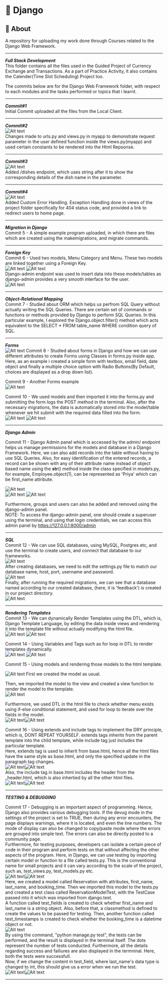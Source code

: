 # 🚀 Django  

## 📌 About  
A repository for uploading my work done through Courses related to the Django Web Framework.  

---  

_**Full Stack Development**_  
This folder contains all the files used in the Guided Project of Currency Exchange and Transactions. As a part of Practice Activity, it also contains the Calender(Time Slot Scheduling) Project too.  

The commits below are for the Django Web Framework folder, with respect to each modules and the tasks performed or topics that i learnt.  

---  


_**Commit#1**_  
Initial Commit uploaded all the files from the Local Client.  

---  
  
_**Commit#2**_  
![Alt text](images/home-commit2.png)  
Changes made to urls.py and views.py in myapp to demonstrate request parameter in the user defined function inside the views.py(myapp) and used certain constants to be rendered into the Html Repsonse.  

---  
  
_**Commit#3**_  
![Alt text](images/dishes-commit3.png)  
Added /dishes endpoint, which uses string after it to show the corresponding details of the dish name in the parameter.  

---  

_**Commit#4**_  
![Alt text](images/errorhandling-commit4.png)  
Added Custom Error Handling. Exception Handling done in views of the project folder specifically for 404 status code, and provided a link to redirect users to home page.  

---  

_**Migration in Django**_  
Commit 5 - A simple example program uploaded, in which there are files which are created using the makemigrations, and migrate commands.  

---  

_**Foreign Key**_  
Commit 6 - Used two models, Menu Category and Menu. These two models are linked together using a Foreign Key.  
![Alt text](images/foreign-key1.png)
![Alt text](images/foreign-key2.png)  
Django-admin endpoint was used to insert data into these models/tables as django-admin provides a very smooth interface for the user.  
![Alt text](images/django-admin.png)  

---  

_**Object-Relational Mapping**_  
Commit 7 - Studied about ORM which helps us perfrom SQL Query without actually writing the SQL Queries. There are certain set of commands or functions or methods provided by Django to perform SQL Queries. In this particular example, I explored the Django.object.filter() method which acts equivalent to the SELECT * FROM table_name WHERE condition query of SQL.  

---  

_**Forms**_  
![Alt text](images/forms.png)
Commit 8 - Studied about forms in Django and how we can use different attributes to create Forms using Classes in forms.py inside app. Here, as an example i created a simple form with textbox, email field, date object and finally a multiple choice option with Radio Buttons(By Default, choices are displayed as a drop down list).  

Commit 9 - Another Forms example  
![Alt text](images/forms2.png)  

Commit 10 - We used models and then imported it into the forms.py and submitting the form logs the POST method in the terminal. Also, after the necessary migrations, the data is automatically stored into the model/table whenever we hit submit with the required data filled into the form.  
![Alt text](images/postrequest.png)
![Alt text](images/post-table.png)  

---  

_**Django Admin**_  

Commit 11 - Django Admin panel which is accessed by the admin/ endpoint helps us manage permissions for the models and database in a Django Framework. Here, we can also add records into the table without having to use SQL Queries. Also, for easy identification of the entered records, a record can be shown with any of their attribute name instead of object based name using the __str__() method inside the class specified in models.py, for example, Employee.object(1), can be represented as 'Priya' which can be first_name attribute.  

![Alt text](images/tables.png)  
![Alt text](images/users.png)
![Alt text](images/groups.png)  

Furthermore, groups and users can also be added and removed using the django-admin panel.  
NOTE: To access the django-admin panel, one should create a superuser using the terminal, and using that login credentials, we can access this admin panel by https://127.0.0.1:8000/admin  

---  

_**SQL**_  
Commit 12 - We can use SQL databases, using MySQL, Postgres etc, and use the terminal to create users, and connect that database to our frameworks.  
![Alt text](images/mysql.png)  
After creating databases, we need to edit the settings.py file to match our database name, host, port, username and password.  
![Alt text](images/database.png)  
Finally, after running the required migrations, we can see that a database named according to our created database, (here, it is 'feedback') is created in our project directory.  
![Alt text](images/feedback.png) 

---  

_**Rendering Templates**_      
Commit 13 - We can dynamically Render Templates using the DTL, which is, Django Template Language, by editing the data inside views and rendering it into the template file without actually modifying the html file.  
![Alt text](images/views.png) ![Alt text](images/about.png)  

Commit 14 - Using Variables and Tags such as for loop in DTL to render templates dynamically.  
![Alt text](images/menu.png) ![Alt text](images/menu2.png)  

Commit 15 - Using models and rendering those models to the html template.  

![Alt text](images/models.png)
First we created the model as usual.  

Then, we imported the model to the view and created a view function to render the model to the template.  
![Alt text](images/modelsviews.png)  

Furthermore, we used DTL in the html file to check whether menu exists using if-else conditional statement, and used for loop to iterate over the fields in the model.  
![Alt text](images/menu_card.png)![Alt text](images/modelshtml.png)  

Commit 16 - Using extends and include tags to implement the DRY principle, which is, DONT REPEAT YOURSELF. extends tags inherits from the parent template into the child template, while include tag just includes the particular template.  
Here, extends tag is used to inherit from base.html, hence all the html files have the same style as base.html, and only the specified update in the paragraph tag changes.  
![Alt text](images/extends.png)![Alt text](images/extends2.png)  
Also, the include tag in base.html includes the header from the _header.html, which is also inhertied by all the other html files.  
![Alt text](images/extendsoutput2.png)![Alt text](images/extendsoutput2.png)  

---  

_**TESTING & DEBUGGING**_  

Commit 17 - Debugging is an important aspect of programming. Hence, Django also provides various debugging tools. If the devug mode in the settings of the project is set to TRUE, then during any error encounters, the page displays warnings, where it is located, and even the line numbers. The mode of display can also be changed to copy/paste mode where the errors are grouped into simple text. The errors can also be directly posted to a community page.  
Furthermore, for testing purposes, developers can isolate a certain piece of code in their program and perform tests on that without affecting the other aspects of the program. Here, in Django, we can use testing by importing certain model or function to a file called tests.py. This is the conventional name for small projects and it can vary according to the scale of the project, such as, test_views.py, test_models.py etc.  
![Alt text](images/reservation.png)![Alt text](images/reservation_testing.png)  
Here, we created a model called Reservation with attributes, first_name, last_name, and booking_time. Then we imported this model to the tests.py and created a test class called ReservationModelTest, with the TestCase passed into it which was imported from django.test.  
A function called test_fields is created to check whether first_name and last_name is a string object. Also, before that, a classmethod is defined to create the values to be passed for testing. Then, another function called test_timestamps is created to check whether the booking_time is a datetime object or not.  
![Alt text](images/testing.png)  
By using the command, "python manage.py test", the tests can be performed, and the result is displayed in the terminal itself. The dots represent the number of tests conducted. Furthermore, all the details regarding success and failiures are also displayed in the termninal. Here, both the tests were successfull.  
Now, if we change the content in test_field, where last_name's data type is changed to int, this should give us a error when we run the test.  
![Alt text](images/int.png)![Alt text](images/testfailed.png)  

---  
